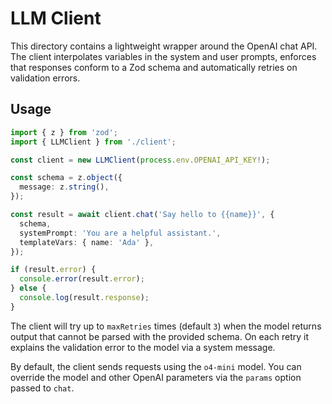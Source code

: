 # LLM Client

This directory contains a lightweight wrapper around the OpenAI chat API. The client interpolates variables in the system and user prompts, enforces that responses conform to a Zod schema and automatically retries on validation errors.

## Usage

```ts
import { z } from 'zod';
import { LLMClient } from './client';

const client = new LLMClient(process.env.OPENAI_API_KEY!);

const schema = z.object({
  message: z.string(),
});

const result = await client.chat('Say hello to {{name}}', {
  schema,
  systemPrompt: 'You are a helpful assistant.',
  templateVars: { name: 'Ada' },
});

if (result.error) {
  console.error(result.error);
} else {
  console.log(result.response);
}
```

The client will try up to `maxRetries` times (default `3`) when the model returns output that cannot be parsed with the provided schema. On each retry it explains the validation error to the model via a system message.

By default, the client sends requests using the `o4-mini` model. You can override
the model and other OpenAI parameters via the `params` option passed to `chat`.
